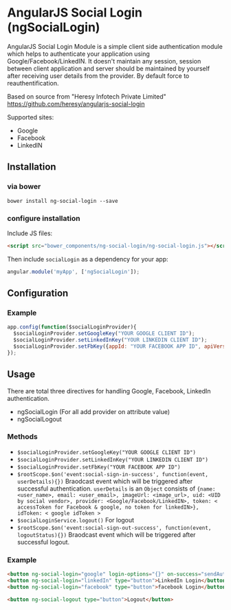 # AngularJS Social Login (ngSocialLogin)
AngularJS Social Login Module is a simple client side authentication module which helps to authenticate your application using Google/Facebook/LinkedIN. 
It doesn't maintain any session, session between client application and server should be maintained by yourself after receiving user details from the provider.
By default force to reauthentification.

Based on source from "Heresy Infotech Private Limited" https://github.com/heresy/angularjs-social-login


Supported sites:
- Google
- Facebook
- LinkedIN

## Installation


### via bower

```shell
bower install ng-social-login --save
```

### configure installation

Include JS files:

```html
<script src="bower_components/ng-social-login/ng-social-login.js"></script>
```

Then include `socialLogin` as a dependency for your app:

```javascript
angular.module('myApp', ['ngSocialLogin']);
```

## Configuration

### Example

```javascript
app.config(function($socialLoginProvider){
  $socialLoginProvider.setGoogleKey("YOUR GOOGLE CLIENT ID");
  $socialLoginProvider.setLinkedInKey("YOUR LINKEDIN CLIENT ID");
  $socialLoginProvider.setFbKey({appId: "YOUR FACEBOOK APP ID", apiVersion: "API VERSION"});
});
```

## Usage
There are total three directives for handling Google, Facebook, LinkedIn authentication.
- ngSocialLogin (For all add provider on attribute value)
- ngSocialLogout

### Methods

- `$socialLoginProvider.setGoogleKey("YOUR GOOGLE CLIENT ID")`
- `$socialLoginProvider.setLinkedInKey("YOUR LINKEDIN CLIENT ID")`
- `$socialLoginProvider.setFbKey("YOUR FACEBOOK APP ID")`
- `$rootScope.$on('event:social-sign-in-success', function(event, userDetails){})` 
   Braodcast event which will be triggered after successful authentication. `userDetails` is an `Object` consists of `{name: <user_name>, email: <user_email>, imageUrl: <image_url>, uid: <UID by social vendor>, provider: <Google/Facebook/LinkedIN>, token: < accessToken for Facebook & google, no token for linkedIN>}, idToken: < google idToken >` 
- `$socialLoginService.logout()`
   For logout
- `$rootScope.$on('event:social-sign-out-success', function(event, logoutStatus){})`
   Braodcast event which will be triggered after successful logout.

### Example
```html
<button ng-social-login="google" login-options="{}" on-success="sendAuthServer($success)" on-error="display($error)" type="button">Google Login</button>
<button ng-social-login="linkedIn" type="button">LinkedIn Login</button>
<button ng-social-login="facebook" type="button">facebook Login</button>

<button ng-social-logout type="button">Logout</button>
```
